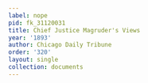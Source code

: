 ```yaml
---
label: nope
pid: fk_31120031
title: Chief Justice Magruder's Views
year: '1893'
author: Chicago Daily Tribune
order: '320'
layout: single
collection: documents
---
```

